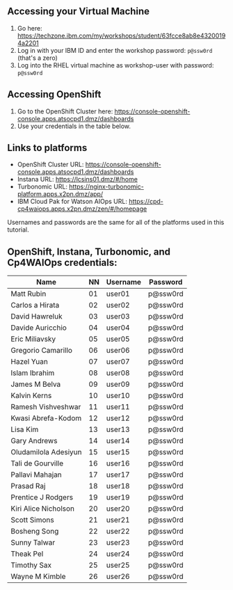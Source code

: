## Accessing your Virtual Machine
1. Go here: <https://techzone.ibm.com/my/workshops/student/63fcce8ab8e43200194a2201>
2. Log in with your IBM ID and enter the workshop password: `p@ssw0rd` (that's a zero)
3. Log into the RHEL virtual machine as workshop-user with password: `p@ssw0rd`

## Accessing OpenShift
1. Go to the OpenShift Cluster here: <https://console-openshift-console.apps.atsocpd1.dmz/dashboards>
2. Use your credentials in the table below. 

## Links to platforms
- OpenShift Cluster URL: <https://console-openshift-console.apps.atsocpd1.dmz/dashboards>
- Instana URL: <https://lcsins01.dmz/#/home>
- Turbonomic URL: <https://nginx-turbonomic-platform.apps.x2pn.dmz/app/>
- IBM Cloud Pak for Watson AIOps URL: <https://cpd-cp4waiops.apps.x2pn.dmz/zen/#/homepage>

Usernames and passwords are the same for all of the platforms used in this tutorial.

## OpenShift, Instana, Turbonomic, and Cp4WAIOps credentials:

| Name                 | NN | Username | Password |
|----------------------|----|--------------------|--------------------|
| Matt Rubin     | 01 | user01             | p@ssw0rd           |
| Carlos a Hirata       | 02 | user02             | p@ssw0rd           |
| David Hawreluk      | 03 | user03             | p@ssw0rd           |
| Davide Auricchio       | 04 | user04             | p@ssw0rd           |
| Eric Miliavsky       | 05 | user05             | p@ssw0rd           |
| Gregorio Camarillo           | 06 | user06             | p@ssw0rd           |
| Hazel Yuan       | 07 | user07             | p@ssw0rd           |
| Islam Ibrahim        | 08 | user08             | p@ssw0rd           |
| James M Belva         | 09 | user09             | p@ssw0rd           |
| Kalvin Kerns   | 10 | user10             | p@ssw0rd           |
| Ramesh Vishveshwar             | 11 | user11             | p@ssw0rd           |
| Kwasi Abrefa-Kodom | 12 | user12             | p@ssw0rd           |
| Lisa Kim   | 13 | user13             | p@ssw0rd           |
| Gary Andrews   | 14 | user14             | p@ssw0rd           |
| Oludamilola Adesiyun         | 15 | user15             | p@ssw0rd           |
| Tali de Gourville      | 16 | user16             | p@ssw0rd           |
| Pallavi Mahajan         | 17 | user17             | p@ssw0rd           |
| Prasad Raj    | 18 | user18             | p@ssw0rd           |
| Prentice J Rodgers            | 19 | user19             | p@ssw0rd           |
| Kiri Alice Nicholson          | 20 | user20             | p@ssw0rd           |
| Scott Simons        | 21 | user21             | p@ssw0rd           |
| Bosheng Song   | 22 | user22             | p@ssw0rd           |
| Sunny Talwar       | 23 | user23             | p@ssw0rd           |
| Theak Pel       | 24 | user24             | p@ssw0rd           |
| Timothy Sax       | 25 | user25             | p@ssw0rd           |
| Wayne M Kimble       | 26 | user26             | p@ssw0rd           |
